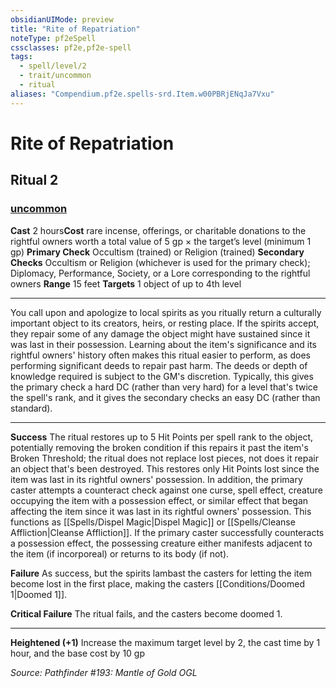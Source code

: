 ```yaml
---
obsidianUIMode: preview
title: "Rite of Repatriation"
noteType: pf2eSpell
cssclasses: pf2e,pf2e-spell
tags:
  - spell/level/2
  - trait/uncommon
  - ritual
aliases: "Compendium.pf2e.spells-srd.Item.w00PBRjENqJa7Vxu" 
---
```

# Rite of Repatriation   
## Ritual 2
### [uncommon](uncommon "Uncommon Rarity Trait")

**Cast** 2 hours**Cost** rare incense, offerings, or charitable donations to the rightful owners worth a total value of 5 gp × the target’s level (minimum 1 gp)
**Primary Check** Occultism (trained) or Religion (trained)
**Secondary Checks** Occultism or Religion (whichever is used for the primary check); Diplomacy, Performance, Society, or a Lore corresponding to the rightful owners
**Range** 15 feet
**Targets** 1 object of up to 4th level
* * * 
You call upon and apologize to local spirits as you ritually return a culturally important object to its creators, heirs, or resting place. If the spirits accept, they repair some of any damage the object might have sustained since it was last in their possession. Learning about the item's significance and its rightful owners' history often makes this ritual easier to perform, as does performing significant deeds to repair past harm. The deeds or depth of knowledge required is subject to the GM's discretion. Typically, this gives the primary check a hard DC (rather than very hard) for a level that's twice the spell's rank, and it gives the secondary checks an easy DC (rather than standard).

* * *

**Success** The ritual restores up to 5 Hit Points per spell rank to the object, potentially removing the broken condition if this repairs it past the item's Broken Threshold; the ritual does not replace lost pieces, not does it repair an object that's been destroyed. This restores only Hit Points lost since the item was last in its rightful owners' possession. In addition, the primary caster attempts a counteract check against one curse, spell effect, creature occupying the item with a possession effect, or similar effect that began affecting the item since it was last in its rightful owners' possession. This functions as [[Spells/Dispel Magic|Dispel Magic]] or [[Spells/Cleanse Affliction|Cleanse Affliction]]. If the primary caster successfully counteracts a possession effect, the possessing creature either manifests adjacent to the item (if incorporeal) or returns to its body (if not).

**Failure** As success, but the spirits lambast the casters for letting the item become lost in the first place, making the casters [[Conditions/Doomed 1|Doomed 1]].

**Critical Failure** The ritual fails, and the casters become doomed 1.

* * *

**Heightened (+1)** Increase the maximum target level by 2, the cast time by 1 hour, and the base cost by 10 gp

*Source: Pathfinder #193: Mantle of Gold*
*OGL*